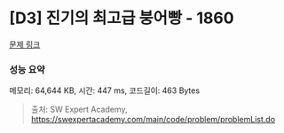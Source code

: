 # [D3] 진기의 최고급 붕어빵 - 1860 

[문제 링크](https://swexpertacademy.com/main/code/problem/problemDetail.do?contestProbId=AV5LsaaqDzYDFAXc) 

### 성능 요약

메모리: 64,644 KB, 시간: 447 ms, 코드길이: 463 Bytes



> 출처: SW Expert Academy, https://swexpertacademy.com/main/code/problem/problemList.do